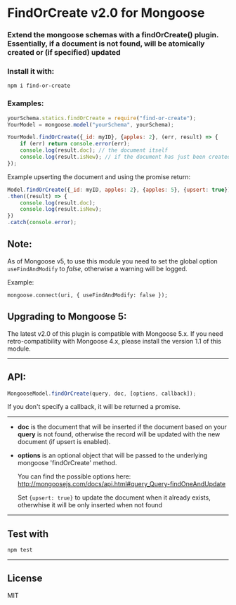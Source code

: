 # FindOrCreate v2.0 for Mongoose
### Extend the mongoose schemas with a findOrCreate() plugin. Essentially, if a document is not found, will be atomically created or (if specified) updated

### Install it with:

    npm i find-or-create

### **Examples**:

```javascript
yourSchema.statics.findOrCreate = require("find-or-create");
YourModel = mongoose.model("yourSchema", yourSchema);

YourModel.findOrCreate({_id: myID}, {apples: 2}, (err, result) => {
    if (err) return console.error(err);
    console.log(result.doc); // the document itself
    console.log(result.isNew); // if the document has just been created
});
```

Example upserting the document and using the promise return:

```javascript
Model.findOrCreate({_id: myID, apples: 2}, {apples: 5}, {upsert: true})
.then((result) => {
    console.log(result.doc);
    console.log(result.isNew);
})
.catch(console.error);
```

## Note:

As of Mongoose v5, to use this module you need to set the global option `useFindAndModify` to _false_, otherwise a warning will be logged.

Example:
```
mongoose.connect(uri, { useFindAndModify: false });
```

## Upgrading to Mongoose 5:

The latest v2.0 of this plugin is compatible with Mongoose 5.x.
If you need retro-compatibility with Mongoose 4.x, please install the version 1.1 of this module.


---
## API:

```javascript
MongooseModel.findOrCreate(query, doc, [options, callback]);
```
If you don't specify a callback, it will be returned a promise.

---

- **doc** is the document that will be inserted if the document based on your **query** is not found, otherwise the record will be updated with the new document (if upsert is enabled).

- **options** is an optional object that will be passed to the underlying mongoose 'findOrCreate' method.

    You can find the possible options here: http://mongoosejs.com/docs/api.html#query_Query-findOneAndUpdate

    Set `{upsert: true}` to update the document when it already exists, otherwhise it will be only inserted when not found


---
## Test with

```bash
npm test
```

---
## License

MIT
